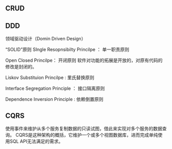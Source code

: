 
## CRUD

## DDD
领域驱动设计（Domin Driven Design）

“SOLID”原则
SIngle Resopnsibilty Princilpe ： 单一职责原则

Open Closed Princilpe： 开闭原则     软件对功能的拓展是开放的，对原有代码的修改是封闭的。

Liskov Substituion Princilpe : 里氏替换原则

Interface Segregation Principle ： 接口隔离原则

Dependence Inversion Principle : 依赖倒置原则



## CQRS
使用事件来维护从多个服务复制数据的只读试图，借此来实现对多个服务的数据查询。
CQRS是这种架构的概括，它维护一个或多个视图数据库，进而完成单纯使用SQL API无法满足的需求。